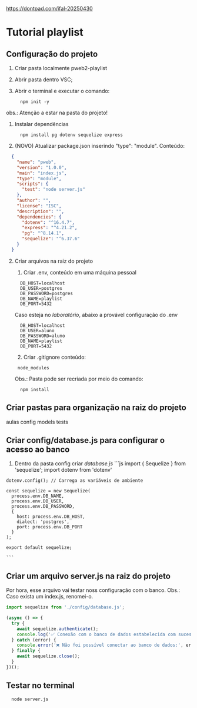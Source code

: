 https://dontpad.com/ifal-20250430

# Tutorial playlist

## Configuração do projeto
1. Criar pasta localmente pweb2-playlist
2. Abrir pasta dentro VSC;
3. Abrir o terminal e executar o comando:
   
    ```
      npm init -y
    ```

  obs.: Atenção a estar na pasta do projeto!
1. Instalar dependências
   
    ```
      npm install pg dotenv sequelize express
    ```

1. (NOVO) Atualizar package.json inserindo "type": "module". Conteúdo:
```json
  {
    "name": "pweb",
    "version": "1.0.0",
    "main": "index.js",
    "type": "module",
    "scripts": {
      "test": "node server.js"
    },
    "author": "",
    "license": "ISC",
    "description": "",
    "dependencies": {
      "dotenv": "^16.4.7",
      "express": "^4.21.2",
      "pg": "^8.14.1",
      "sequelize": "^6.37.6"
    }
  }

```

2. Criar arquivos na raiz do projeto
   1. Criar .env, conteúdo em uma máquina pessoal
    ```
      DB_HOST=localhost
      DB_USER=postgres
      DB_PASSWORD=postgres
      DB_NAME=playlist
      DB_PORT=5432
    ```

    Caso esteja no *laboratório*, abaixo a provável configuração do .env

    ```
      DB_HOST=localhost
      DB_USER=aluno
      DB_PASSWORD=aluno
      DB_NAME=playlist
      DB_PORT=5432
    ```


   2. Criar .gitignore conteúdo:

   ```
    node_modules
   ```
   Obs.: Pasta pode ser recriada por meio do comando:
    ```
      npm install
    ```

## Criar pastas para organização na raiz do projeto
  aulas
  config
  models
  tests
  

## Criar config/database.js para configurar o acesso ao banco
  1. Dentro da pasta config criar *database.js*
    ```js
    import { Sequelize } from 'sequelize';
    import dotenv from 'dotenv'

    dotenv.config(); // Carrega as variáveis de ambiente

    const sequelize = new Sequelize(
      process.env.DB_NAME,
      process.env.DB_USER,
      process.env.DB_PASSWORD,
      {
        host: process.env.DB_HOST,
        dialect: 'postgres',
        port: process.env.DB_PORT
      }
    );

    export default sequelize;

    ```

## Criar um arquivo server.js na raiz do projeto
  Por hora, esse arquivo vai testar noss configuração com o banco.
  Obs.: Caso exista um index.js, renomei-o.

  ```js
  import sequelize from './config/database.js';

  (async () => {
    try {
      await sequelize.authenticate();
      console.log('✅ Conexão com o banco de dados estabelecida com sucesso.');
    } catch (error) {
      console.error('❌ Não foi possível conectar ao banco de dados:', error);
    } finally {
      await sequelize.close();
    }
  })();

  ```

  ## Testar no terminal
  ```
    node server.js
  ```